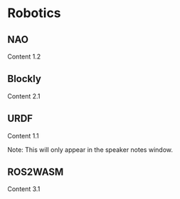 # Robotics







## NAO

Content 1.2



## Blockly

Content 2.1


## URDF

Content 1.1

Note: This will only appear in the speaker notes window.



## ROS2WASM

Content 3.1




